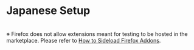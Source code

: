 # Japanese Setup <Badge type="info" text="v0.0.1"/>

<br>
<div class="flex gap-3">
<YomitanButtonChrome buttonText="Get Yomitan" buttonLink="https://chromewebstore.google.com/detail/yomitan-development-build/glnaenfapkkecknnmginabpmgkenenml"/>
<YomitanButtonFirefox buttonText="Get Yomitan ※" buttonLink="https://github.com/themoeway/yomitan/releases"/>
</div>

<span class="text-xs">
※ Firefox does not allow extensions meant for testing to be hosted in the marketplace. Please refer to <a href="how-to-sideload-firefox">How to Sideload Firefox Addons</a>.
</span>
